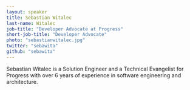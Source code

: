 ```yaml
---
layout: speaker
title: Sebastian Witalec
last-name: Witalec
job-title: "Developer Advocate at Progress"
short-job-title: "Developer Advocate"
photo: "sebastianwitalec.jpg"
twitter: "sebawita"
github: "sebawita"
---
```


Sebastian Witalec is a Solution Engineer and a Technical Evangelist for Progress with over 6 years of experience in software engineering and architecture.